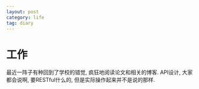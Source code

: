 ```yaml
---
layout: post
category: life
tag: diary
---
```


工作
===

最近一阵子有种回到了学校的错觉, 疯狂地阅读论文和相关的博客.
API设计, 大家都会说啊, 要RESTful什么的, 但是实际操作起来并不是说的那样.

